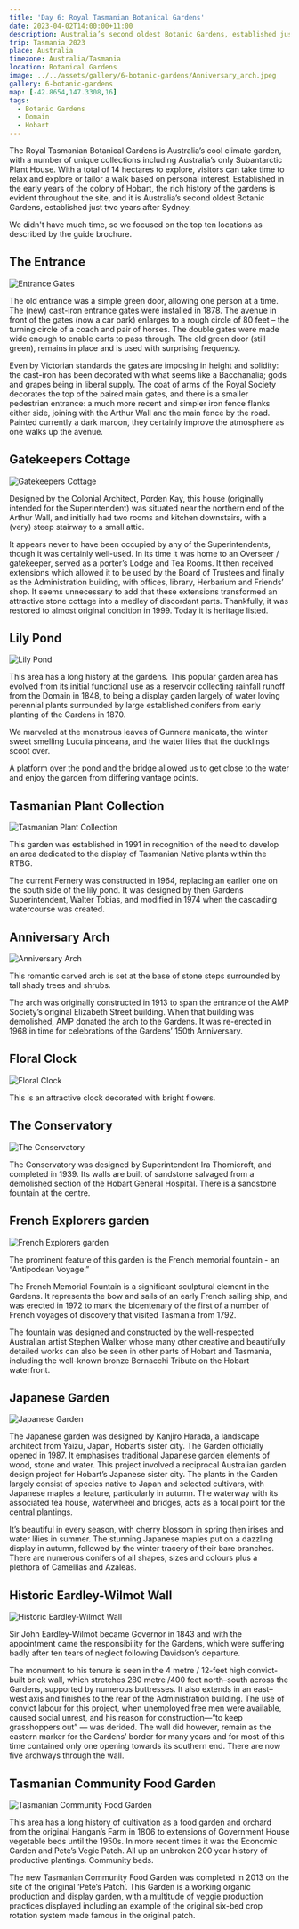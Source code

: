 ```yaml
---
title: 'Day 6: Royal Tasmanian Botanical Gardens'
date: 2023-04-02T14:00:00+11:00
description: Australia’s second oldest Botanic Gardens, established just two years after Sydney.
trip: Tasmania 2023
place: Australia
timezone: Australia/Tasmania
location: Botanical Gardens
image: ../../assets/gallery/6-botanic-gardens/Anniversary_arch.jpeg
gallery: 6-botanic-gardens
map: [-42.8654,147.3308,16]
tags:
  - Botanic Gardens
  - Domain
  - Hobart
---
```

The Royal Tasmanian Botanical Gardens is Australia’s cool climate garden, with a number of unique collections including Australia’s only Subantarctic Plant House. With a total of 14 hectares to explore, visitors can take time to relax and explore or tailor a walk based on personal interest. Established in the early years of the colony of Hobart, the rich history of the gardens is evident throughout the site, and it is Australia’s second oldest Botanic Gardens, established just two years after Sydney.

We didn't have much time, so we focused on the top ten locations as described by the guide brochure.

## The Entrance

![Entrance Gates](../../assets/gallery/6-botanic-gardens/Gate_1.jpeg)

The old entrance was a simple green door, allowing one person at a time. The (new) cast-iron entrance gates were installed in 1878. The avenue in front of the gates (now a car park) enlarges to a rough circle of 80 feet – the turning circle of a coach and pair of horses. The double gates were made wide enough to enable carts to pass through. The old green door (still green), remains in place and is used with surprising frequency.

Even by Victorian standards the gates are imposing in height and solidity: the cast-iron has been decorated with what seems like a Bacchanalia; gods and grapes being in liberal supply. The coat of arms of the Royal Society decorates the top of the paired main gates, and there is a smaller pedestrian entrance: a much more recent and simpler iron fence flanks either side, joining with the Arthur Wall and the main fence by the road. Painted currently a dark maroon, they certainly improve the atmosphere as one walks up the avenue.

## Gatekeepers Cottage

![Gatekeepers Cottage](../../assets/gallery/6-botanic-gardens/Gatekeepers_Cottage.jpeg)

Designed by the Colonial Architect, Porden Kay, this house (originally intended for the Superintendent) was situated near the northern end of the Arthur Wall, and initially had two rooms and kitchen downstairs, with a (very) steep stairway to a small attic.

It appears never to have been occupied by any of the Superintendents, though it was certainly well-used. In its time it was home to an Overseer / gatekeeper, served as a porter’s Lodge and Tea Rooms. It then received extensions which allowed it to be used by the Board of Trustees and finally as the Administration building, with offices, library, Herbarium and Friends’ shop. It seems unnecessary to add that these extensions transformed an attractive stone cottage into a medley of discordant parts. Thankfully, it was restored to almost original condition in 1999. Today it is heritage listed.

## Lily Pond

![Lily Pond](../../assets/gallery/6-botanic-gardens/Lily_pond.jpeg)

This area has a long history at the gardens. This popular garden area has evolved from its initial functional use as a reservoir collecting rainfall runoff from the Domain in 1848, to being a display garden largely of water loving perennial plants surrounded by large established conifers from early planting of the Gardens in 1870.

We marveled at the monstrous leaves of Gunnera manicata, the winter sweet smelling Luculia pinceana, and the water lilies that the ducklings scoot over.

A platform over the pond and the bridge allowed us to get close to the water and enjoy the garden from differing vantage points.

## Tasmanian Plant Collection

![Tasmanian Plant Collection](../../assets/gallery/6-botanic-gardens/Tasmanian_Native_Plants.jpeg)

This garden was established in 1991 in recognition of the need to develop an area dedicated to the display of Tasmanian Native plants within the RTBG.

The current Fernery was constructed in 1964, replacing an earlier one on the south side of the lily pond. It was designed by then Gardens Superintendent, Walter Tobias, and modified in 1974 when the cascading watercourse was created.

## Anniversary Arch

![Anniversary Arch](../../assets/gallery/6-botanic-gardens/Anniversary_arch.jpeg)

This romantic carved arch is set at the base of stone steps surrounded by tall shady trees and shrubs.

The arch was originally constructed in 1913 to span the entrance of the AMP Society’s original Elizabeth Street building. When that building was demolished, AMP donated the arch to the Gardens. It was re-erected in 1968 in time for celebrations of the Gardens’ 150th Anniversary.

## Floral Clock

![Floral Clock](../../assets/gallery/6-botanic-gardens/Flower_clock_1.jpeg)

This is an attractive clock decorated with bright flowers.

## The Conservatory

![The Conservatory](../../assets/gallery/6-botanic-gardens/Conservatory_1.jpeg)

The Conservatory was designed by Superintendent Ira Thornicroft, and completed in 1939. Its walls are built of sandstone salvaged from a demolished section of the Hobart General Hospital. There is a sandstone fountain at the centre.

## French Explorers garden

![French Explorers garden](../../assets/gallery/6-botanic-gardens/French_explorers_garden_4.jpeg)

The prominent feature of this garden is the French memorial fountain - an “Antipodean Voyage.”

The French Memorial Fountain is a significant sculptural element in the Gardens. It represents the bow and sails of an early French sailing ship, and was erected in 1972 to mark the bicentenary of the first of a number of French voyages of discovery that visited Tasmania from 1792.

The fountain was designed and constructed by the well-respected Australian artist Stephen Walker whose many other creative and beautifully detailed works can also be seen in other parts of Hobart and Tasmania, including the well-known bronze Bernacchi Tribute on the Hobart waterfront.

## Japanese Garden

![Japanese Garden](../../assets/gallery/6-botanic-gardens/Japanese_garden_14.jpeg)

The Japanese garden was designed by Kanjiro Harada, a landscape architect from Yaizu, Japan, Hobart’s sister city. The Garden officially opened in 1987. It emphasises traditional Japanese garden elements of wood, stone and water. This project involved a reciprocal Australian garden design project for Hobart’s Japanese sister city. The plants in the Garden largely consist of species native to Japan and selected cultivars, with Japanese maples a feature, particularly in autumn. The waterway with its associated tea house, waterwheel and bridges, acts as a focal point for the central plantings.

It’s beautiful in every season, with cherry blossom in spring then irises and water lilies in summer. The stunning Japanese maples put on a dazzling display in autumn, followed by the winter tracery of their bare branches. There are numerous conifers of all shapes, sizes and colours plus a plethora of Camellias and Azaleas.

## Historic Eardley-Wilmot Wall

![Historic Eardley-Wilmot Wall](../../assets/gallery/6-botanic-gardens/Historic_walls.jpeg)

Sir John Eardley-Wilmot became Governor in 1843 and with the appointment came the responsibility for the Gardens, which were suffering badly after ten tears of neglect following Davidson’s departure.

The monument to his tenure is seen in the 4 metre / 12-feet high convict-built brick wall, which stretches 280 metre /400 feet north–south across the Gardens, supported by numerous buttresses. It also extends in an east–west axis and finishes to the rear of the Administration building. The use of convict labour for this project, when unemployed free men were available, caused social unrest, and his reason for construction—“to keep grasshoppers out” — was derided. The wall did however, remain as the eastern marker for the Gardens’ border for many years and for most of this time contained only one opening towards its southern end. There are now five archways through the wall.

## Tasmanian Community Food Garden

![Tasmanian Community Food Garden](../../assets/gallery/6-botanic-gardens/Food_Garden_21.jpeg)

This area has a long history of cultivation as a food garden and orchard from the original Hangan’s Farm in 1806 to extensions of Government House vegetable beds until the 1950s.  In more recent times it was the Economic Garden and Pete’s Vegie Patch. All up an unbroken 200 year history of productive plantings.
Community beds.

The new Tasmanian Community Food Garden was completed in 2013 on the site of the original ‘Pete’s Patch’. This Garden is a working organic production and display garden, with a multitude of veggie production practices displayed including an example of the original six-bed crop rotation system made famous in the original patch.
